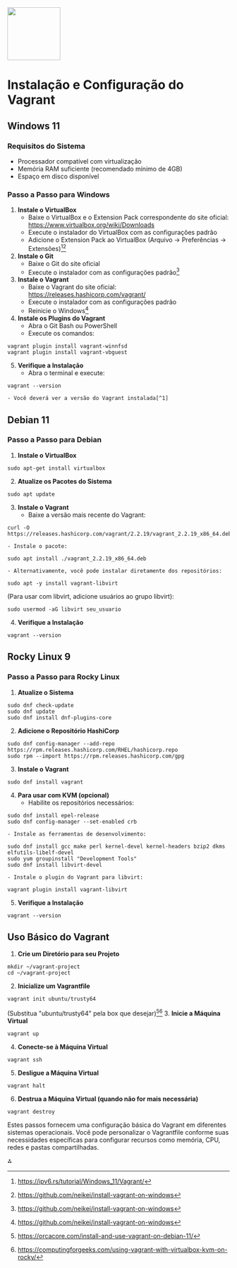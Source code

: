 <img src="https://r2cdn.perplexity.ai/pplx-full-logo-primary-dark%402x.png" class="logo" width="120"/>

# Instalação e Configuração do Vagrant

## Windows 11

### Requisitos do Sistema

- Processador compatível com virtualização
- Memória RAM suficiente (recomendado mínimo de 4GB)
- Espaço em disco disponível


### Passo a Passo para Windows

1. **Instale o VirtualBox**
    - Baixe o VirtualBox e o Extension Pack correspondente do site oficial: https://www.virtualbox.org/wiki/Downloads
    - Execute o instalador do VirtualBox com as configurações padrão
    - Adicione o Extension Pack ao VirtualBox (Arquivo -> Preferências -> Extensões)[^1][^2]
2. **Instale o Git**
    - Baixe o Git do site oficial
    - Execute o instalador com as configurações padrão[^2]
3. **Instale o Vagrant**
    - Baixe o Vagrant do site oficial: https://releases.hashicorp.com/vagrant/
    - Execute o instalador com as configurações padrão
    - Reinicie o Windows[^2]
4. **Instale os Plugins do Vagrant**
    - Abra o Git Bash ou PowerShell
    - Execute os comandos:

```
vagrant plugin install vagrant-winnfsd
vagrant plugin install vagrant-vbguest
```

5. **Verifique a Instalação**
    - Abra o terminal e execute:

```
vagrant --version
```

    - Você deverá ver a versão do Vagrant instalada[^1]

## Debian 11

### Passo a Passo para Debian

1. **Instale o VirtualBox**

```
sudo apt-get install virtualbox
```

2. **Atualize os Pacotes do Sistema**

```
sudo apt update
```

3. **Instale o Vagrant**
    - Baixe a versão mais recente do Vagrant:

```
curl -O https://releases.hashicorp.com/vagrant/2.2.19/vagrant_2.2.19_x86_64.deb
```

    - Instale o pacote:

```
sudo apt install ./vagrant_2.2.19_x86_64.deb
```

    - Alternativamente, você pode instalar diretamente dos repositórios:

```
sudo apt -y install vagrant-libvirt
```

(Para usar com libvirt, adicione usuários ao grupo libvirt):

```
sudo usermod -aG libvirt seu_usuario
```

4. **Verifique a Instalação**

```
vagrant --version
```


## Rocky Linux 9

### Passo a Passo para Rocky Linux

1. **Atualize o Sistema**

```
sudo dnf check-update
sudo dnf update
sudo dnf install dnf-plugins-core
```

2. **Adicione o Repositório HashiCorp**

```
sudo dnf config-manager --add-repo https://rpm.releases.hashicorp.com/RHEL/hashicorp.repo
sudo rpm --import https://rpm.releases.hashicorp.com/gpg
```

3. **Instale o Vagrant**

```
sudo dnf install vagrant
```

4. **Para usar com KVM (opcional)**
    - Habilite os repositórios necessários:

```
sudo dnf install epel-release
sudo dnf config-manager --set-enabled crb
```

    - Instale as ferramentas de desenvolvimento:

```
sudo dnf install gcc make perl kernel-devel kernel-headers bzip2 dkms elfutils-libelf-devel
sudo yum groupinstall "Development Tools"
sudo dnf install libvirt-devel
```

    - Instale o plugin do Vagrant para libvirt:

```
vagrant plugin install vagrant-libvirt
```

5. **Verifique a Instalação**

```
vagrant --version
```


## Uso Básico do Vagrant

1. **Crie um Diretório para seu Projeto**

```
mkdir ~/vagrant-project
cd ~/vagrant-project
```

2. **Inicialize um Vagrantfile**

```
vagrant init ubuntu/trusty64
```

(Substitua "ubuntu/trusty64" pela box que desejar)[^5][^7]
3. **Inicie a Máquina Virtual**

```
vagrant up
```

4. **Conecte-se à Máquina Virtual**

```
vagrant ssh
```

5. **Desligue a Máquina Virtual**

```
vagrant halt
```

6. **Destrua a Máquina Virtual (quando não for mais necessária)**

```
vagrant destroy
```


Estes passos fornecem uma configuração básica do Vagrant em diferentes sistemas operacionais. Você pode personalizar o Vagrantfile conforme suas necessidades específicas para configurar recursos como memória, CPU, redes e pastas compartilhadas.

<div>⁂</div>

[^1]: https://ipv6.rs/tutorial/Windows_11/Vagrant/

[^2]: https://github.com/neikei/install-vagrant-on-windows

[^3]: https://gist.github.com/jansanchez/10146556

[^4]: https://www.server-world.info/en/note?os=Debian_11\&p=vagrant\&f=1

[^5]: https://orcacore.com/install-and-use-vagrant-on-debian-11/

[^6]: https://idroot.us/install-vagrant-rocky-linux-9/

[^7]: https://computingforgeeks.com/using-vagrant-with-virtualbox-kvm-on-rocky/

[^8]: https://developer.hashicorp.com/vagrant/tutorials/get-started/install

[^9]: https://github.com/stemar/vagrant-rockylinux-9

[^10]: https://developer.hashicorp.com/vagrant/docs/installation

[^11]: https://www.youtube.com/watch?v=bzayQVYFqgA

[^12]: https://www.vagrantup.com

[^13]: https://studwww.itu.dk/~ropf/blog/vagrant_install.html

[^14]: https://superuser.com/questions/1769582/vagrant-virtualbox-on-debian-bullseye

[^15]: https://bizanosa.com/ubuntu-debian-install-libvert-for-vagrant/

[^16]: https://echowings.github.io/p/how-to-install-vagrant-on-debian-11/

[^17]: https://forum.cardano.org/t/vagrant-virtualbox-not-working-on-debian-11/107838

[^18]: https://wiki.debian.org/Vagrant

[^19]: https://cs-uob.github.io/COMS10012/exercises/part1/posix1/install.html

[^20]: https://portal.cloud.hashicorp.com/vagrant/discover/rockylinux/9

[^21]: https://github.com/rocky-linux/vagrant-anaconda

[^22]: https://forums.rockylinux.org/t/issue-downloading-rocky-linux-9-vagrant-box/16627

[^23]: https://infotechys.com/install-vagrant-on-rhel9/

[^24]: https://github.com/jnyryan/vagrant-windows10

[^25]: https://www.itu.dk/~ropf/blog/vagrant_install.html

[^26]: https://dev.to/sannae/setting-up-windows-virtual-test-environments-with-vagrant-4k1b

[^27]: https://www.youtube.com/watch?v=7DLfOGt8YvA

[^28]: https://www.youtube.com/watch?v=zHgUQnYpo_g

[^29]: https://linuxize.com/post/how-to-install-vagrant-on-debian-10/

[^30]: https://github.com/stemar/vagrant-debian-11

[^31]: https://www.ubuntumint.com/install-vagrant-in-linux/

[^32]: https://www.hostzealot.com/blog/how-to/utilizing-vagrant-with-virtualbox-on-debian-12

[^33]: https://developer.hashicorp.com/vagrant/install

[^34]: https://orcacore.com/install-vagrant-rocky-linux-8/

[^35]: https://github.com/VEuPathDB/vagrant-rocky9-webserver

[^36]: https://warewulf.org/docs/v4.5.x/contributing/development-environment-vagrant.html

